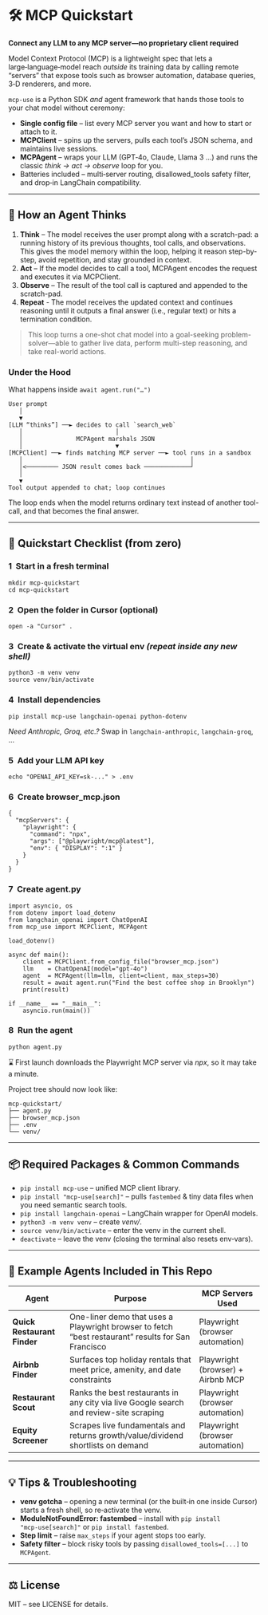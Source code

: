 # 🛠️ MCP Quickstart

**Connect any LLM to any MCP server—no proprietary client required**

Model Context Protocol (MCP) is a lightweight spec that lets a large‑language‑model reach *outside* its training data by calling remote “servers” that expose tools such as browser automation, database queries, 3‑D renderers, and more.

`mcp‑use` is a Python SDK *and* agent framework that hands those tools to your chat model without ceremony:

* **Single config file** – list every MCP server you want and how to start or attach to it.
* **MCPClient** – spins up the servers, pulls each tool’s JSON schema, and maintains live sessions.
* **MCPAgent** – wraps your LLM (GPT‑4o, Claude, Llama 3 …) and runs the classic *think → act → observe* loop for you.
* Batteries included – multi‑server routing, disallowed\_tools safety filter, and drop‑in LangChain compatibility.

---

## 🤖 How an Agent Thinks

1. **Think** – The model receives the user prompt along with a scratch-pad: a running history of its previous thoughts, tool calls, and observations. This gives the model memory within the loop, helping it reason step-by-step, avoid repetition, and stay grounded in context.
2. **Act** – If the model decides to call a tool, MCPAgent encodes the request and executes it via MCPClient.
3. **Observe** – The result of the tool call is captured and appended to the scratch-pad.
4. **Repeat** - The model receives the updated context and continues reasoning until it outputs a final answer (i.e., regular text) or hits a termination condition.

> This loop turns a one-shot chat model into a goal-seeking problem-solver—able to gather live data, perform multi-step reasoning, and take real-world actions.

### Under the Hood
What happens inside `await agent.run("…")`
```
User prompt
   │
   ▼
[LLM “thinks”] ──► decides to call `search_web`
   │                          │
   │               MCPAgent marshals JSON
   │                          ▼
[MCPClient] ──► finds matching MCP server ──► tool runs in a sandbox
   │                                               │
   │<───────── JSON result comes back ─────────────┘
   │
   ▼
Tool output appended to chat; loop continues
```
The loop ends when the model returns ordinary text instead of another tool-call, and that becomes the final answer.

---

## 🚀 Quickstart Checklist (from zero)

### 1  Start in a fresh terminal

```
mkdir mcp‑quickstart
cd mcp‑quickstart
```

### 2  Open the folder in Cursor (optional)

```
open -a "Cursor" .
```

### 3  Create & activate the virtual env *(repeat inside any new shell)*

```
python3 -m venv venv
source venv/bin/activate
```

### 4  Install dependencies

```
pip install mcp‑use langchain‑openai python‑dotenv
```

*Need Anthropic, Groq, etc.?* Swap in `langchain‑anthropic`, `langchain‑groq`, …

### 5  Add your LLM API key

```
echo "OPENAI_API_KEY=sk‑..." > .env
```

### 6  Create **browser\_mcp.json**

```
{
  "mcpServers": {
    "playwright": {
      "command": "npx",
      "args": ["@playwright/mcp@latest"],
      "env": { "DISPLAY": ":1" }
    }
  }
}
```

### 7  Create **agent.py**

```
import asyncio, os
from dotenv import load_dotenv
from langchain_openai import ChatOpenAI
from mcp_use import MCPClient, MCPAgent

load_dotenv()

async def main():
    client = MCPClient.from_config_file("browser_mcp.json")
    llm    = ChatOpenAI(model="gpt‑4o")
    agent  = MCPAgent(llm=llm, client=client, max_steps=30)
    result = await agent.run("Find the best coffee shop in Brooklyn")
    print(result)

if __name__ == "__main__":
    asyncio.run(main())
```

### 8  Run the agent

```
python agent.py
```

⌛ First launch downloads the Playwright MCP server via *npx*, so it may take a minute.


Project tree should now look like:

```
mcp‑quickstart/
├── agent.py
├── browser_mcp.json
├── .env
└── venv/
```

---

## 📦 Required Packages & Common Commands

* `pip install mcp‑use` – unified MCP client library.
* `pip install "mcp‑use[search]"` – pulls `fastembed` & tiny data files when you need semantic search tools.
* `pip install langchain‑openai` – LangChain wrapper for OpenAI models.
* `python3 -m venv venv` – create *venv/*.
* `source venv/bin/activate` – enter the venv in the current shell.
* `deactivate` – leave the venv (closing the terminal also resets env‑vars).

---

## 🧩 Example Agents Included in This Repo

| Agent                    | Purpose                                                                                               | MCP Servers Used                        |
| ------------------------ | ------------------------------------------------------------------------------------------------------ | --------------------------------------- |
| **Quick Restaurant Finder** | One-liner demo that uses a Playwright browser to fetch “best restaurant” results for San Francisco | Playwright (browser automation)         |
| **Airbnb Finder**        | Surfaces top holiday rentals that meet price, amenity, and date constraints                            | Playwright (browser) + Airbnb MCP       |
| **Restaurant Scout**     | Ranks the best restaurants in any city via live Google search and review-site scraping                 | Playwright (browser automation)         |
| **Equity Screener**      | Scrapes live fundamentals and returns growth/value/dividend shortlists on demand                       | Playwright (browser automation)         |


---

## 💡 Tips & Troubleshooting

* **venv gotcha** – opening a new terminal (or the built‑in one inside Cursor) starts a fresh shell, so re‑activate the venv.
* **ModuleNotFoundError: fastembed** – install with `pip install "mcp‑use[search]"` or `pip install fastembed`.
* **Step limit** – raise `max_steps` if your agent stops too early.
* **Safety filter** – block risky tools by passing `disallowed_tools=[...]` to `MCPAgent`.

---

## ⚖️ License

MIT – see LICENSE for details.
